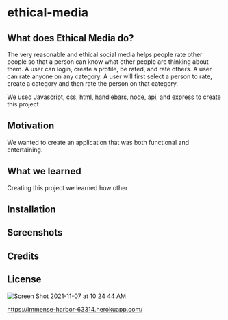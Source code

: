 # ethical-media

## What does Ethical Media do?

The very reasonable and ethical social media helps people rate other people so that a person can know what other people are thinking about them. A user can login, create a profile, be rated, and rate others. A user can rate anyone on any category. A user will first select a person to rate, create a category and then rate the person on that category.

We used Javascript, css, html, handlebars, node, api, and express to create this project

## Motivation

We wanted to create an application that was both functional and entertaining.

## What we learned

Creating this project we learned how other

## Installation

## Screenshots

## Credits

## License

![Screen Shot 2021-11-07 at 10 24 44 AM](https://user-images.githubusercontent.com/87509934/140674819-7a421125-cfc1-46c1-9101-65b548db80d9.png)


https://immense-harbor-63314.herokuapp.com/
